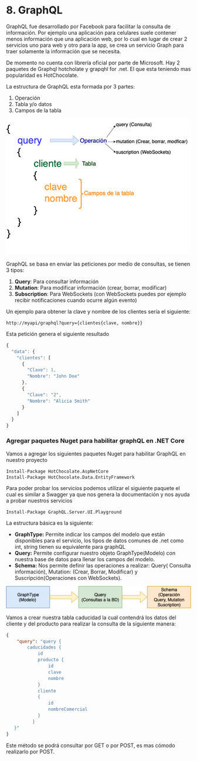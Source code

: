 # 8. GraphQL

GraphQL fue desarrollado por Facebook para facilitar la consulta de información. Por ejemplo una aplicación para celulares suele contener menos información que una aplicación web, por lo cual en lugar de crear 2 servicios uno para web y otro para la app, se crea un servicio Graph para traer solamente la información que se necesita.

De momento no cuenta con librería oficial por parte de Microsoft. Hay 2 paquetes de Graphql hotcholate y grapqhl for .net. El que esta teniendo mas popularidad es HotChocolate.

La estructura de GraphQL esta formada por 3 partes:

1. Operación
2. Tabla y/o datos
3. Campos de la tabla

![](../.gitbook/assets/graphql-2.png)

GraphQL se basa en enviar las peticiones por medio de consultas, se tienen 3 tipos:

1. **Query**: Para consultar información
2. **Mutation**: Para modificar información (crear, borrar, modificar)
3. **Subscription**: Para WebSockets (con WebSockets puedes por ejemplo recibir notificaciones cuando ocurre algún evento)

Un ejemplo para obtener la clave y nombre de los clientes sería el siguiente:

```
http://myapi/graphql?query={clientes{clave, nombre}}
```

Esta petición genera el siguiente resultado

```javascript
{
  "data": {
    "clientes": [
      {
        "Clave": 1,
        "Nombre": "John Doe"
      },
      {
        "Clave": "2",
        "Nombre": "Alicia Smith"
      }
    ]
  }
}
```

### &#x20;Agregar  paquetes Nuget para habilitar graphQL en .NET Core

Vamos a agregar los siguientes paquetes Nuget para habilitar GraphQL en nuestro proyecto

```
Install-Package HotChocolate.AspNetCore
Install-Package HotChocolate.Data.EntityFramework
```

Para poder probar los servicios podemos utilizar el siguiente paquete el cual es similar a Swagger ya que nos genera la documentación y nos ayuda a probar nuestros servicios

```
Install-Package GraphQL.Server.UI.Playground
```

La estructura básica es la siguiente:

* **GraphType:** Permite indicar los campos del modelo que están disponibles para el servicio, los tipos de datos comunes de .net como int, string tienen su equivalente para graphQL
* **Query:** Permite configurar nuestro objeto GraphType(Modelo) con nuestra base de datos para llenar los campos del modelo.
* **Schema:** Nos permite definir las operaciones a realizar: Query( Consulta información), Mutation: (Crear, Borrar, Modificar) y Suscripción(Operaciones con WebSockets).

![](<../.gitbook/assets/image (113).png>)

Vamos a crear nuestra tabla caducidad la cual contendrá los datos del cliente y del producto para realizar la consulta de la siguiente manera:

```json
{
    "query": "query {
		caducidades {
			id
			producto {
				id
				clave
				nombre
			}
			cliente
			{
				id
				nombreComercial
			}			
	      }	
   }"
} 
```

Este método se podrá consultar por GET o por POST, es mas cómodo realizarlo por POST.
